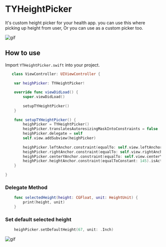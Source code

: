 #  TYHeightPicker

It's custom height picker for your health app. you can use this where picking up height from user, Or you can use as a custom picker too.

![gif](Screenshot/TYHeightPicker.gif) <br />
 
How to use 
---------

Import `YTHeightPicker.swift` into your project.

```swift
   class ViewController: UIViewController {
       
    var heighPicker: TYHeightPicker!
    
    override func viewDidLoad() {
        super.viewDidLoad()
        
        setupTYHeightPicker()
    }
    
    func setupTYHeightPicker() {
        heighPicker = TYHeightPicker()
        heighPicker.translatesAutoresizingMaskIntoConstraints = false
        heighPicker.delegate = self
        self.view.addSubview(heighPicker)
        
        heighPicker.leftAnchor.constraint(equalTo: self.view.leftAnchor).isActive = true
        heighPicker.rightAnchor.constraint(equalTo: self.view.rightAnchor).isActive = true
        heighPicker.centerYAnchor.constraint(equalTo: self.view.centerYAnchor).isActive = true
        heighPicker.heightAnchor.constraint(equalToConstant: 145).isActive = true
    }
    
}
```

### Delegate Method 

```swift
    func selectedHeight(height: CGFloat, unit: HeightUnit) {
        print(height, unit)
    }
```
### Set default selected height 

```swift
    heighPicker.setDefaultHeight(67, unit: .Inch)
```

![gif](Screenshot/straight.gif)
